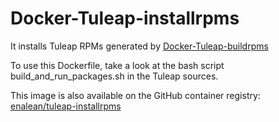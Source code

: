 # Docker-Tuleap-installrpms

It installs Tuleap RPMs generated by [Docker-Tuleap-buildrpms](https://github.com/Enalean/docker-tuleap-buildrpms)

To use this Dockerfile, take a look at the bash script build\_and\_run\_packages.sh in the Tuleap sources.

This image is also available on the GitHub container registry: [enalean/tuleap-installrpms](https://github.com/Enalean/docker-tuleap-installrpms/pkgs/container/tuleap-installrpms)

